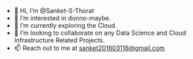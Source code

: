 - 👋 Hi, I’m @Sanket-S-Thorat
- 👀 I’m interested in donno-maybe.
- 🌱 I’m currently exploring the Cloud.
- 💞️ I’m looking to collaborate on any Data Science and Cloud Infrastructure Related Projects.
- 📫 Reach out to me at sanket201603116@gmail.com
